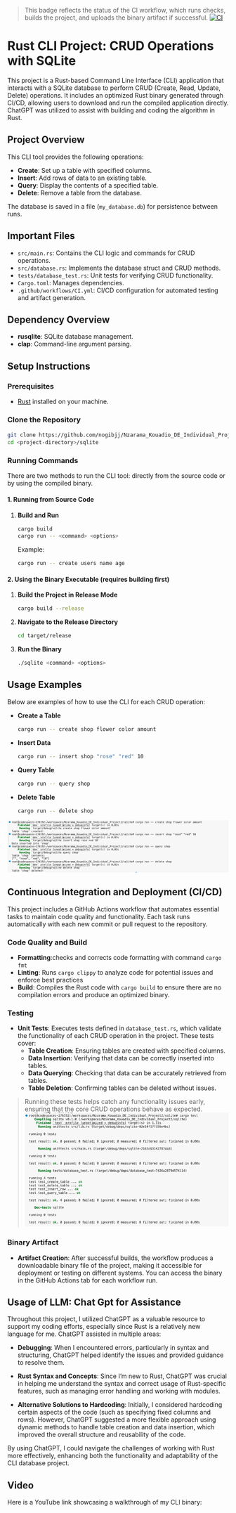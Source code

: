 > This badge reflects the status of the CI workflow, which runs checks, builds the project, and uploads the binary artifact if successful.
[![CI](https://github.com/nogibjj/Nzarama_Kouadio_DE_Individual_Project2/actions/workflows/CI.yml/badge.svg)](https://github.com/nogibjj/Nzarama_Kouadio_DE_Individual_Project2/actions/workflows/CI.yml)

# Rust CLI Project: CRUD Operations with SQLite

This project is a Rust-based Command Line Interface (CLI) application that interacts with a SQLite database to perform CRUD (Create, Read, Update, Delete) operations. It includes an optimized Rust binary generated through CI/CD, allowing users to download and run the compiled application directly. ChatGPT was utilized to assist with building and coding the algorithm in Rust. 

## Project Overview

This CLI tool provides the following operations:

- **Create**: Set up a table with specified columns.
- **Insert**: Add rows of data to an existing table.
- **Query**: Display the contents of a specified table.
- **Delete**: Remove a table from the database.

The database is saved in a file (`my_database.db`) for persistence between runs.

## Important Files

- `src/main.rs`: Contains the CLI logic and commands for CRUD operations.
- `src/database.rs`: Implements the database struct and CRUD methods.
- `tests/database_test.rs`: Unit tests for verifying CRUD functionality.
- `Cargo.toml`: Manages dependencies.
- `.github/workflows/CI.yml`: CI/CD configuration for automated testing and artifact generation.

## Dependency Overview

- **rusqlite**: SQLite database management.
- **clap**: Command-line argument parsing.

## Setup Instructions

### Prerequisites
- [Rust](https://www.rust-lang.org/) installed on your machine.

### Clone the Repository
```bash
git clone https://github.com/nogibjj/Nzarama_Kouadio_DE_Individual_Project2.git
cd <project-directory>/sqlite
```

### Running Commands

There are two methods to run the CLI tool: directly from the source code or by using the compiled binary.

#### 1. Running from Source Code

1. **Build and Run**  
   ```bash
   cargo build
   cargo run -- <command> <options>
   ```
   Example:
   ```bash
   cargo run -- create users name age
   ```

#### 2. Using the Binary Executable (requires building first)

1. **Build the Project in Release Mode**  
   ```bash
   cargo build --release
   ```

2. **Navigate to the Release Directory**  
   ```bash
   cd target/release
   ```

3. **Run the Binary**  
   ```bash
   ./sqlite <command> <options>
   ```

## Usage Examples

Below are examples of how to use the CLI for each CRUD operation:

- **Create a Table**  
  ```bash
  cargo run -- create shop flower color amount
  ```

- **Insert Data**  
  ```bash
  cargo run -- insert shop "rose" "red" 10
  ```

- **Query Table**  
  ```bash
  cargo run -- query shop
  ```

- **Delete Table**  
  ```bash
  cargo run -- delete shop
  ```

![Alt text](sqlite/images/CRUD_execution_example.png)

## Continuous Integration and Deployment (CI/CD)

This project includes a GitHub Actions workflow that automates essential tasks to maintain code quality and functionality. Each task runs automatically with each new commit or pull request to the repository.

### Code Quality and Build
- **Formatting**:checks and corrects code formatting with command `cargo fmt`
- **Linting**: Runs `cargo clippy` to analyze code for potential issues and enforce best practices
- **Build**: Compiles the Rust code with `cargo build` to ensure there are no compilation errors and produce an optimized binary.

### Testing
- **Unit Tests**: Executes tests defined in `database_test.rs`, which validate the functionality of each CRUD operation in the project. These tests cover:
  - **Table Creation**: Ensuring tables are created with specified columns.
  - **Data Insertion**: Verifying that data can be correctly inserted into tables.
  - **Data Querying**: Checking that data can be accurately retrieved from tables.
  - **Table Deletion**: Confirming tables can be deleted without issues.

> Running these tests helps catch any functionality issues early, ensuring that the core CRUD operations behave as expected.
![Alt text](sqlite/images/CRUD_test_passed.png)

### Binary Artifact
- **Artifact Creation**: After successful builds, the workflow produces a downloadable binary file of the project, making it accessible for deployment or testing on different systems. You can access the binary in the GitHub Actions tab for each workflow run.


## Usage of LLM: Chat Gpt for Assistance

Throughout this project, I utilized ChatGPT as a valuable resource to support my coding efforts, especially since Rust is a relatively new language for me. ChatGPT assisted in multiple areas:

- **Debugging**: When I encountered errors, particularly in syntax and structuring, ChatGPT helped identify the issues and provided guidance to resolve them.

- **Rust Syntax and Concepts**: Since I’m new to Rust, ChatGPT was crucial in helping me understand the syntax and correct usage of Rust-specific features, such as managing error handling and working with modules.

- **Alternative Solutions to Hardcoding**: Initially, I considered hardcoding certain aspects of the code (such as specifying fixed columns and rows). However, ChatGPT suggested a more flexible approach using dynamic methods to handle table creation and data insertion, which improved the overall structure and reusability of the code.

By using ChatGPT, I could navigate the challenges of working with Rust more effectively, enhancing both the functionality and adaptability of the CLI database project.

## Video

Here is a YouTube link showcasing a walkthrough of my CLI binary: 
